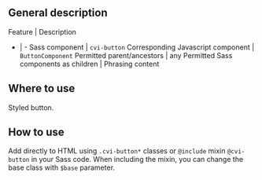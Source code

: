 ## General description

Feature | Description
- | -
Sass component | `cvi-button`
Corresponding Javascript component | `ButtonComponent`
Permitted parent/ancestors | any
Permitted Sass components as children | Phrasing content

## Where to use

Styled button.

## How to use

Add directly to HTML using `.cvi-button*` classes or `@include` mixin `@cvi-button` in your Sass code. When including the mixin, you can change the base class with `$base` parameter.
